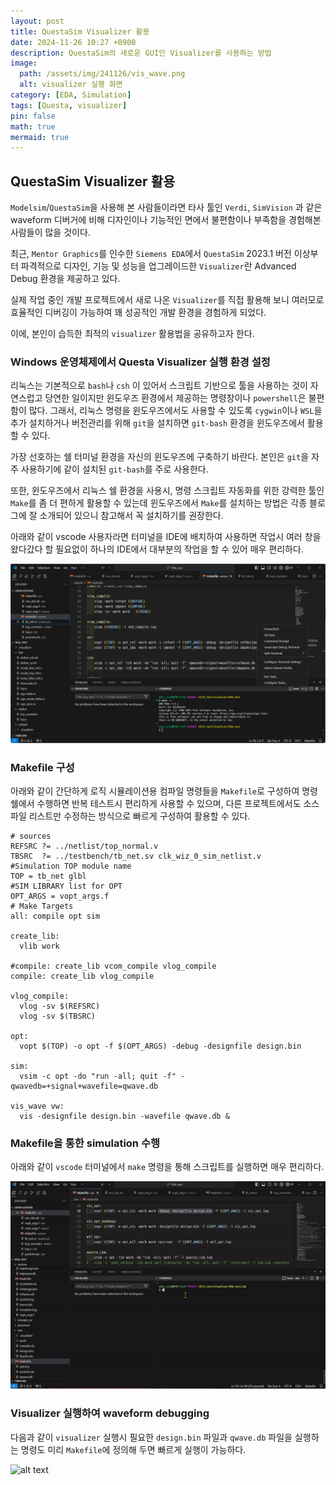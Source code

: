 ```yaml
---
layout: post
title: QuestaSim Visualizer 활용
date: 2024-11-26 10:27 +0900
description: QuestaSim의 새로운 GUI인 Visualizer를 사용하는 방법
image:
  path: /assets/img/241126/vis_wave.png
  alt: visualizer 실행 화면  
category: [EDA, Simulation]
tags: [Questa, visualizer]
pin: false
math: true
mermaid: true
---
```


## QuestaSim Visualizer 활용

`Modelsim`/`QuestaSim`을 사용해 본 사람들이라면 타사 툴인 `Verdi`, `SimVision` 과 같은 waveform 디버거에 비해 디자인이나 기능적인 면에서 불편함이나 부족함을 경험해본 사람들이 많을 것이다.

최근, `Mentor Graphics`를 인수한 `Siemens EDA`에서 `QuestaSim` 2023.1 버전 이상부터 파격적으로 디자인, 기능 및 성능을 업그레이드한 `Visualizer`란 Advanced Debug 환경을 제공하고 있다.

실제 작업 중인 개발 프로젝트에서 새로 나온 `Visualizer`를 직접 활용해 보니 여러모로 효율적인 디버깅이 가능하여 꽤 성공적인 개발 환경을 경험하게 되었다.

이에, 본인이 습득한 최적의 `visualizer` 활용법을 공유하고자 한다.

### Windows 운영체제에서 Questa Visualizer 실행 환경 설정

리눅스는 기본적으로 `bash`나 `csh` 이 있어서 스크립트 기반으로 툴을 사용하는 것이 자연스럽고 당연한 일이지만 윈도우즈 환경에서 제공하는 명령창이나 `powershell`은 불편함이 많다.
그래서, 리눅스 명령을 윈도우즈에서도 사용할 수 있도록 `cygwin`이나 `WSL`을 추가 설치하거나 버전관리를 위해 `git`을 설치하면 `git-bash` 환경을 윈도우즈에서 활용할 수 있다.

가장 선호하는 쉘 터미널 환경을 자신의 윈도우즈에 구축하기 바란다. 본인은 `git`을 자주 사용하기에 같이 설치된 `git-bash`를 주로 사용한다.

또한, 윈도우즈에서 리눅스 쉘 환경을 사용시, 명령 스크립트 자동화를 위한 강력한 툴인 `Make`를 좀 더 편하게 활용할 수 있는데 윈도우즈에서 `Make`를 설치하는 방법은 각종 블로그에 잘 소개되어 있으니 참고해서 꼭 설치하기를 권장한다.

아래와 같이 vscode 사용자라면 터미널을 IDE에 배치하여 사용하면 작업시 여러 창을 왔다갔다 할 필요없이 하나의 IDE에서 대부분의 작업을 할 수 있어 매우 편리하다.

![alt text](/assets/img/241126/vscode_ide.png)

### Makefile 구성

아래와 같이 간단하게 로직 시뮬레이션용 컴파일 명령들을 `Makefile`로 구성하여 명령쉘에서 수행하면 반복 테스트시 편리하게 사용할 수 있으며, 다른 프로젝트에서도 소스파일 리스트만 수정하는 방식으로 빠르게 구성하여 활용할 수 있다.

```make
# sources
REFSRC ?= ../netlist/top_normal.v
TBSRC  ?= ../testbench/tb_net.sv clk_wiz_0_sim_netlist.v
#Simulation TOP module name
TOP = tb_net glbl
#SIM LIBRARY list for OPT
OPT_ARGS = vopt_args.f
# Make Targets
all: compile opt sim

create_lib:
  vlib work

#compile: create_lib vcom_compile vlog_compile 
compile: create_lib vlog_compile 

vlog_compile:
  vlog -sv $(REFSRC) 
  vlog -sv $(TBSRC) 

opt:
  vopt $(TOP) -o opt -f $(OPT_ARGS) -debug -designfile design.bin

sim:
  vsim -c opt -do "run -all; quit -f" -qwavedb=+signal+wavefile=qwave.db

vis_wave vw:
  vis -designfile design.bin -wavefile qwave.db &

```

### Makefile을 통한 simulation 수행

아래와 같이 `vscode` 터미널에서 `make` 명령을 통해 스크립트를 실행하면 매우 편리하다.

![alt text](/assets/img/241126/241205_081814.gif)

### Visualizer 실행하여 waveform debugging

다음과 같이 `visualizer` 실행시 필요한 `design.bin` 파일과 `qwave.db` 파일을 실행하는 명령도 미리 `Makefile`에 정의해 두면 빠르게 실행이 가능하다.

![alt text](/assets/img/241126/241205083123.gif)
